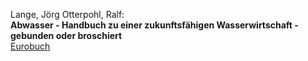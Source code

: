 Lange, Jörg Otterpohl, Ralf:  
**Abwasser - Handbuch zu einer zukunftsfähigen Wasserwirtschaft - gebunden oder broschiert**  
[Eurobuch](https://www.eurobuch.com/buch/isbn/3980350215.html)

